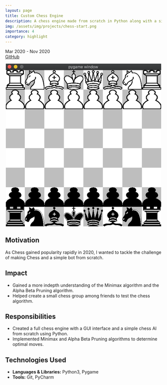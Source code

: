 ```yaml
---
layout: page
title: Custom Chess Engine
description: A chess engine made from scratch in Python along with a simple AI for single player mode.
img: /assets/img/projects/chess-start.png
importance: 4
category: highlight
---
```

Mar 2020 - Nov 2020  
[GitHub](https://github.com/boosungkim/python-chess)

<center>
<img src="/assets/img/projects/chess-start.png" alt="menu" width="500" class="center-image"/>
</center>

## Motivation
As Chess gained popularity rapidly in 2020, I wanted to tackle the challenge of making Chess and a simple bot from scratch.

## Impact
- Gained a more indepth understanding of the Minimax algorithm and the Alpha Beta Pruning algorithm.
- Helped create a small chess group among friends to test the chess algorithm.

## Responsibilities
- Created a full chess engine with a GUI interface and a simple chess AI from scratch using Python.
- Implemented Minimax and Alpha Beta Pruning algorithms to determine optimal moves.

## Technologies Used
- **Languages & Libraries:** Python3, Pygame
- **Tools:** Git, PyCharm
